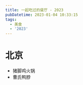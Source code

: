 ```yaml
---
title: 一起吃过的餐厅 - 2023
pubDatetime: 2023-01-04 10:33:15
tags:
  - 美食
  - '2023'
---
```


# 北京

- 猪脚鸡火锅
- 曹氏鸭脖
